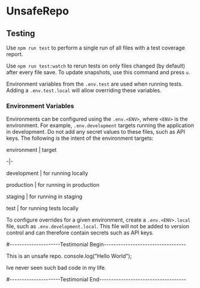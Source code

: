 # UnsafeRepo

## Testing

Use `npm run test` to perform a single run of all files with a test coverage report.

 

Use `npm run test:watch` to rerun tests on only files changed (by default) after every file save. To update snapshots, use this command and press `u`.

 

Environment variables from the `.env.test` are used when running tests. Adding a `.env.test.local` will allow overriding these variables.

 

### Environment Variables

Environments can be configured using the `.env.<ENV>`, where `<ENV>` is the environment. For example, `.env.development` targets running the application in development. Do not add any secret values to these files, such as API keys. The following is the intent of the environment targets:

 

environment | target

-|-

development | for running locally

production | for running in production

staging | for running in staging

test | for running tests locally

 

To configure overrides for a given environment, create a `.env.<ENV>.local` file, such as `.env.development.local`. This file will not be added to version control and can therefore contain secrets such as API keys.

 
#---------------------Testimonial Begin----------------------------------

This is an unsafe repo.
console.log("Hello World");

Ive never seen such bad code in my life.

#---------------------Testimonial End------------------------------------
